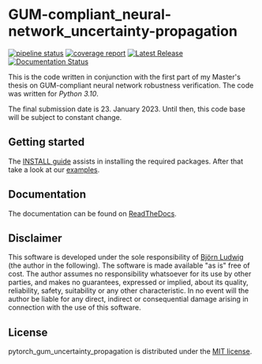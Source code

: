 # GUM-compliant_neural-network_uncertainty-propagation

[![pipeline status](https://gitlab1.ptb.de/ludwig10_masters_thesis/gum-compliant_neural-network_uncertainty-propagation/badges/main/pipeline.svg)](https://gitlab1.ptb.de/ludwig10_masters_thesis/gum-compliant_neural-network_uncertainty-propagation/-/commits/main)
[![coverage report](https://gitlab1.ptb.de/ludwig10_masters_thesis/gum-compliant_neural-network_uncertainty-propagation/badges/main/coverage.svg)](https://gitlab1.ptb.de/ludwig10_masters_thesis/gum-compliant_neural-network_uncertainty-propagation/-/commits/main)
[![Latest Release](https://img.shields.io/github/v/release/BjoernLudwigPTB/pytorch_gum_uncertainty_propagation?label=Latest%20release)](https://github.com/BjoernLudwigPTB/pytorch_gum_uncertainty_propagation/releases/latest)
[![Documentation Status](https://readthedocs.org/projects/pytorch-gum-uncertainty-propagation/badge/?version=latest)](https://pytorch-gum-uncertainty-propagation.readthedocs.io/en/latest/?badge=latest)


This is the code written in conjunction with the first part of my Master's thesis on 
GUM-compliant neural network robustness verification. The code was written for 
_Python 3.10_.

The final submission date is 23. January 2023. Until then, this code base will be 
subject to constant change.

## Getting started

The [INSTALL guide](INSTALL.md) assists in installing the required packages. After 
that take a look at our
[examples](https://github.com/BjoernLudwigPTB/pytorch_gum_uncertainty_propagation/tree/main/src/pytorch_gum_uncertainty_propagation/examples).

## Documentation

The documentation can be found on
[ReadTheDocs](https://pytorch-gum-uncertainty-propagation.readthedocs.io/en/latest/).

## Disclaimer

This software is developed under the sole responsibility of [Björn
Ludwig](https://github.com/BjoernLudwigPTB) (the author in the following). The 
software is made available "as is" free of cost. The author assumes no 
responsibility whatsoever for its use by other parties, and makes no guarantees, 
expressed or implied, about its quality, reliability, safety, suitability or any 
other characteristic. In no event will the author be liable for any direct, indirect or 
consequential damage arising in connection with the use of this software.

## License

pytorch_gum_uncertainty_propagation is distributed under the [MIT
license](https://github.com/BjoernLudwigPTB/pytorch_gum_uncertainty_propagation/blob/main/LICENSE).